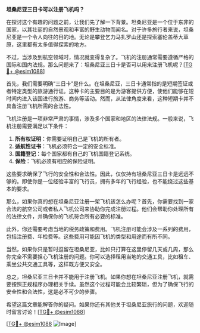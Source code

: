 **坦桑尼亚三日卡可以注册飞机吗？**

在探讨这个有趣的问题之前，让我们先了解一下背景。坦桑尼亚是一个位于东非的国家，以其壮丽的自然景观和丰富的野生动物而闻名。对于许多旅行者来说，坦桑尼亚是一个令人向往的目的地。无论是攀登乞力马扎罗山还是探索塞伦盖蒂大草原，这里都有太多值得探索的地方。

不过，当涉及到航空领域时，情况就变得复杂了。飞机的注册通常需要遵循严格的国际和国内法规。那么问题来了：坦桑尼亚三日卡是否可以用来注册飞机呢？[[TG💪+ @esim1088](https://t.me/s/esim1088)]

首先，我们需要明确“三日卡”是什么。在坦桑尼亚，三日卡通常指的是短期签证或者特定类型的旅游通行证。这种卡的主要目的是为游客提供方便，使他们能够在短时间内进入该国进行旅游、商务等活动。然而，从法律角度来看，这种短期卡并不具备注册飞机所需的合法性。

飞机注册是一项非常严肃的事情，涉及多个国家和地区的法律法规。一般来说，飞机注册需要满足以下条件：

1. **所有权证明**：你需要证明自己是飞机的所有者。
2. **适航性证书**：飞机必须符合一定的安全标准。
3. **国籍登记**：每个国家都有自己的飞机国籍登记系统。
4. **保险**：飞机必须有相应的保险证明。

这些要求确保了飞行的安全性和合法性。因此，仅仅持有坦桑尼亚三日卡是远远不够的。即使你是一位经验丰富的飞行员，拥有多年的飞行经验，也不能绕过这些基本的要求。

那么，如果你真的想在坦桑尼亚注册一架飞机该怎么办呢？首先，你需要找到一家合法的航空公司或者私人飞机公司来协助你完成注册过程。他们会帮助你处理所有的法律文件，并确保你的飞机符合所有必要的标准。

此外，你还需要考虑当地的税务政策和费用。飞机注册可能会涉及一系列的费用，包括注册费、年检费等。这些费用可能因飞机的类型和用途而有所不同。

当然，如果你只是暂时逗留在坦桑尼亚，比如只打算在这里停留几天或几周，那么你完全不需要担心飞机注册的问题。你可以选择租用当地的交通工具，比如租车、乘坐公共交通工具等，这样既方便又安全。

总之，坦桑尼亚三日卡并不能用于注册飞机。如果你想在坦桑尼亚注册飞机，就需要按照正规程序办理相关手续。虽然这个过程可能会比较繁琐，但为了确保飞行的安全性和合法性，这是必不可少的步骤。

希望这篇文章能解答你的疑问。如果你还有其他关于坦桑尼亚旅行的问题，欢迎随时留言讨论！[[TG💪+ @esim1088](https://t.me/s/esim1088)] 

[[TG💪+ @esim1088](https://t.me/s/esim1088) ![Image](https://i.postimg.cc/4NQfJmqS/Snipaste-2025-05-13-00-14-12.png)]